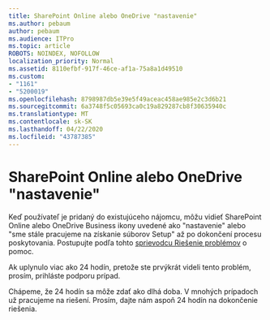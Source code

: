 ```yaml
---
title: SharePoint Online alebo OneDrive "nastavenie"
ms.author: pebaum
author: pebaum
ms.audience: ITPro
ms.topic: article
ROBOTS: NOINDEX, NOFOLLOW
localization_priority: Normal
ms.assetid: 8110efbf-917f-46ce-af1a-75a8a1d49510
ms.custom:
- "1161"
- "5200019"
ms.openlocfilehash: 8798987db5e39e5f49aceac458ae985e2c3d6b21
ms.sourcegitcommit: 6a3748f5c05693ca0c19a829287cb8f30635940c
ms.translationtype: MT
ms.contentlocale: sk-SK
ms.lasthandoff: 04/22/2020
ms.locfileid: "43787385"
---
```

# <a name="sharepoint-online-or-onedrive-setting-up"></a>SharePoint Online alebo OneDrive "nastavenie"

Keď používateľ je pridaný do existujúceho nájomcu, môžu vidieť SharePoint Online alebo OneDrive Business ikony uvedené ako "nastavenie" alebo "sme stále pracujeme na získanie súborov Setup" až po dokončení procesu poskytovania. Postupujte podľa tohto [sprievodcu Riešenie problémov](https://docs.microsoft.com/sharepoint/support/sites/troubleshooting-guide-for-sites-stopped-at-provisioning) o pomoc.

Ak uplynulo viac ako 24 hodín, pretože ste prvýkrát videli tento problém, prosím, prihláste podporu prípad.

Chápeme, že 24 hodín sa môže zdať ako dlhá doba. V mnohých prípadoch už pracujeme na riešení. Prosím, dajte nám aspoň 24 hodín na dokončenie riešenia.

